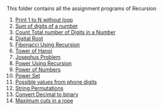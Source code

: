 This folder contains all the assignment programs of Recursion


1) [Print 1 to N without loop](https://github.com/FazeelUsmani/GeeksForGeeks-DSA-2/blob/master/04%20Recursion/%2001%20Print%201%20to%20N%20without%20Loop.py)
2) [Sum of digits of a number](https://github.com/FazeelUsmani/GeeksForGeeks-DSA-2/blob/master/04%20Recursion/2%20sum%20of%20digits.py)
3) [Count Total number of Digits in a Number](https://github.com/FazeelUsmani/GeeksForGeeks-DSA-2/blob/master/04%20Recursion/3%20count%20digits.cpp)
4) [Digital Root](https://github.com/FazeelUsmani/GeeksForGeeks-DSA-2/blob/master/04%20Recursion/4%20digital%20root.cpp)
5) [Fibonacci Using Recursion](https://github.com/FazeelUsmani/GeeksForGeeks-DSA-2/blob/master/04%20Recursion/5%20Fibonacci%20using%20recursion.py)
6) [Tower of Hanoi](https://github.com/FazeelUsmani/GeeksForGeeks-DSA-2/blob/master/04%20Recursion/6%20tower%20of%20hanoi.cpp)
7) [Josephus Problem](https://github.com/FazeelUsmani/GeeksForGeeks-DSA-2/blob/master/04%20Recursion/7%20josephus%20problem.py)
8) [Power Using Recursion](https://github.com/FazeelUsmani/GeeksForGeeks-DSA-2/blob/master/04%20Recursion/8%20Power%20using%20Recursion.py)
9) [Power of Numbers](https://github.com/FazeelUsmani/GeeksForGeeks-DSA-2/blob/master/04%20Recursion/9%20Power%20of%20numbers.cpp)
10) [Power Set](https://github.com/FazeelUsmani/GeeksForGeeks-DSA-2/blob/master/4%20Recursion/10%20power%20set.cpp)
11) [Possible values from phone digits](https://github.com/FazeelUsmani/GeeksForGeeks-DSA-2/blob/master/4%20Recursion/11%20possible%20words%20from%20phone%20digits.py)
12) [String Permutations](https://github.com/FazeelUsmani/GeeksForGeeks-DSA-2/blob/master/04%20Recursion/4.12%20String%20Permutations.py)
13) [Convert Decimal to binary](https://github.com/FazeelUsmani/GeeksForGeeks-DSA-2/blob/master/4%20Recursion/13%20decimal%20to%20binary.py)
14) [Maximum cuts in a rope](https://github.com/FazeelUsmani/GeeksForGeeks-DSA-2/blob/master/4%20Recursion/14%20max%20cuts%20in%20a%20rope.py)
